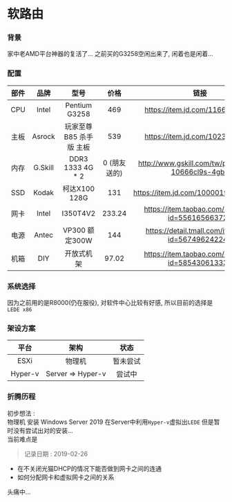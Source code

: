 # 软路由

### 背景

家中老AMD平台神器的复活了... 之前买的G3258空闲出来了, 闲着也是闲着...

### 配置

| 部件 | 品牌 | 型号 | 价格 | 链接 | 
| :------: | :------: | :------: | :------: | :------: |
| CPU | Intel | Pentium G3258 | 469 | https://item.jd.com/1166116.html |
| 主板 | Asrock | 玩家至尊 B85 杀手版 主板 | 539 | https://item.jd.com/1023241.html |
| 内存 | G.Skill | DDR3 1333 4G * 2 | 0 (朋友送的) | http://www.gskill.com/tw/product/f3-10666cl9s-4gbrl |
| SSD | Kodak | 柯达X100 128G | 131 | https://item.jd.com/100001967519.html |
| 网卡 | Intel | I350T4V2 | 233.24 | https://item.taobao.com/item.htm?id=556165663722 |
| 电源 | Antec | VP300 额定300W | 144 | https://detail.tmall.com/item.htm?id=567496242245 |
| 机箱 | DIY | 开放式机架 | 97.02 | https://item.taobao.com/item.htm?id=585430613332 |

### 系统选择

因为之前用的是R8000(仍在服役), 对软件中心比较有好感, 所以目前的选择是`LEDE x86`

### 架设方案

| 平台 | 架构 | 状态 |
| :-----: | :-----: | :-----: |
| ESXi | 物理机 | 暂未尝试 |
| Hyper-v | Server => Hyper-v |尝试中 |

### 折腾历程

初步想法 :  
物理机 安装 Windows Server 2019
在Server中利用`Hyper-v`虚拟出`LEDE`
但是暂时没有尝试出对的安装...  
当前难点是  
> 记录日期 : 2019-02-26
- 在不关闭光猫DHCP的情况下能否做到网卡之间的连通
- 如何分配网卡和虚拟网卡之间的关系

头痛中...